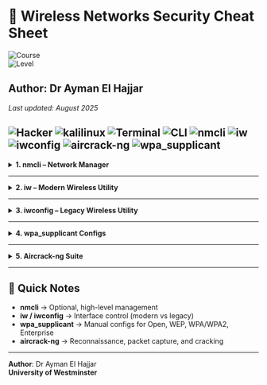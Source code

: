 # 📡 Wireless Networks Security	 Cheat Sheet  
![Course](https://img.shields.io/badge/Module-6CSEF005W-blue)  
![Level](https://img.shields.io/badge/Level-Undergraduate-green)  
## Author: Dr Ayman El Hajjar
_Last updated: August 2025_

![Hacker](https://img.shields.io/badge/hackaday-darkblue?logo=hackaday&logoColor=white&style=flat-square)
![kalilinux](https://img.shields.io/badge/kalilinux-darkblue?logo=kalilinux&logoColor=white&style=flat-square)
![Terminal](https://img.shields.io/badge/Terminal-black?logo=gnometerminal&logoColor=white&style=flat-square)
![CLI](https://img.shields.io/badge/CLI-blue?logo=linux&logoColor=white&style=flat-square)
![nmcli](https://img.shields.io/badge/nmcli-orange?logo=gnubash&logoColor=white&style=flat-square)
![iw](https://img.shields.io/badge/iw-green?logo=wifi&logoColor=white&style=flat-square)
![iwconfig](https://img.shields.io/badge/iwconfig-lightgrey?logo=wifi&logoColor=white&style=flat-square)
![aircrack-ng](https://img.shields.io/badge/aircrack--ng-red?logo=kalilinux&logoColor=white&style=flat-square)
![wpa_supplicant](https://img.shields.io/badge/wpa__supplicant-purple?logo=lock&logoColor=white&style=flat-square)
---


<details>
<summary><strong>1. nmcli – Network Manager</strong></summary>

| Task                        | Command |
|-----------------------------|---------|
| Show devices                | `nmcli dev status` |
| List Wi-Fi networks         | `nmcli dev wifi list` |
| Set wlan0 unmanaged (off)   | `sudo nmcli dev set wlan0 managed no` |
| Set wlan0 managed (on)      | `sudo nmcli dev set wlan0 managed yes` |
| Connect to Open AP          | `nmcli dev wifi connect "SSID" ifname wlan0` |
| Connect to WEP AP           | `nmcli dev wifi connect "SSID" password "1234567890" ifname wlan0` |
| Connect to WPA/WPA2 PSK AP  | `nmcli dev wifi connect "SSID" password "mypassword" ifname wlan0` |
| Connect to WPA2 Enterprise  | `nmcli dev wifi connect "SSID" ifname wlan0 802-1x.identity "username" 802-1x.password "password"802-1x.phase2-auth "mschapv2"` |

</details>

---

<details>
<summary><strong>2. iw – Modern Wireless Utility</strong></summary>


| Task                        | Command |
|-----------------------------|---------|
| List interfaces             | `iw dev` |
| Show info for wlan0         | `iw wlan0 info` |
| Scan for networks           | `sudo iw wlan0 scan \| grep SSID` |
| List supported channels     | `iw list \| grep MHz` |
| Switch to Monitor mode      | `sudo ip link set wlan0 down`<br>`sudo iw wlan0 set type monitor`<br>`sudo ip link set wlan0 up` |
| Switch back to Managed mode | `sudo ip link set wlan0 down`<br>`sudo iw wlan0 set type managed`<br>`sudo ip link set wlan0 up` |
| Bring interface down        | `sudo ip link set wlan0 down` |
| Bring interface up          | `sudo ip link set wlan0 up` |

</details>

---

<details>
<summary><strong>3. iwconfig – Legacy Wireless Utility</strong></summary>


| Task                        | Command |
|-----------------------------|---------|
| Show wireless interfaces    | `iwconfig` |
| Change to monitor mode      | `sudo iwconfig wlan0 mode monitor` |
| Change back to managed mode | `sudo iwconfig wlan0 mode managed` |
| Bring interface down        | `sudo ifconfig wlan0 down` |
| Bring interface up          | `sudo ifconfig wlan0 up` |


</details>

---

<details>
<summary><strong>4. wpa_supplicant Configs</strong></summary>

| Mode          | Config Example |
|---------------|----------------|
| Open AP       | `network={ ssid="Lab-Open" key_mgmt=NONE }` |
| WEP AP        | `network={ ssid="Lab-WEP" key_mgmt=NONE wep_key0="1234567890" wep_tx_keyidx=0 }` |
| WPA/WPA2 PSK  | `network={ ssid="Lab-WPA" psk="mypassword" }` |
| WPA2 Enterprise | `network={ ssid="Lab-WPA2E" key_mgmt=WPA-EAP eap=PEAP identity="username" password="password" phase2="auth=MSCHAPV2" }` |

**Run:**  
`sudo wpa_supplicant -B -i wlan0 -c wpa_supplicants/wpa.conf`

</details>

---

<details>
<summary><strong>5. Aircrack-ng Suite</strong></summary>

| Task                        | Command |
|-----------------------------|---------|
| Start monitor mode          | `sudo airmon-ng start wlan0` |
| Stop monitor mode           | `sudo airmon-ng stop wlan0mon` |
| Capture packets             | `sudo airodump-ng wlan0mon` |
| Capture on one AP           | `sudo airodump-ng -c <CH> --bssid <AP_MAC> -w capture wlan0mon` |
| Deauth attack               | `sudo aireplay-ng --deauth 10 -a <AP_MAC> -c <CLIENT_MAC> wlan0mon` |
| Crack WEP key               | `aircrack-ng -b <AP_MAC> capture-01.cap` |
| Crack WPA/WPA2 (wordlist)   | `aircrack-ng -w wordlist.txt -b <AP_MAC> capture-01.cap` |

</details>

---

## 📝 Quick Notes

- **nmcli** → Optional, high-level management  
- **iw / iwconfig** → Interface control (modern vs legacy)  
- **wpa_supplicant** → Manual configs for Open, WEP, WPA/WPA2, Enterprise  
- **aircrack-ng** → Reconnaissance, packet capture, and cracking  

---
**Author**: Dr Ayman El Hajjar<br>
**University of Westminster**
